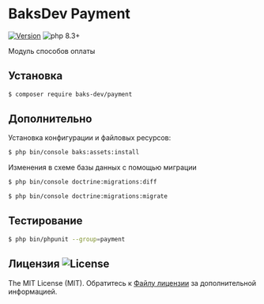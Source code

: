 # BaksDev Payment

[![Version](https://img.shields.io/badge/version-7.1.2-blue)](https://github.com/baks-dev/payment/releases)
![php 8.3+](https://img.shields.io/badge/php-min%208.3-red.svg)

Модуль способов оплаты

## Установка

``` bash
$ composer require baks-dev/payment
```

## Дополнительно

Установка конфигурации и файловых ресурсов:

``` bash
$ php bin/console baks:assets:install
```

Изменения в схеме базы данных с помощью миграции

``` bash
$ php bin/console doctrine:migrations:diff

$ php bin/console doctrine:migrations:migrate
```

## Тестирование

``` bash
$ php bin/phpunit --group=payment
```


## Лицензия ![License](https://img.shields.io/badge/MIT-green)

The MIT License (MIT). Обратитесь к [Файлу лицензии](LICENSE.md) за дополнительной информацией.

